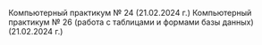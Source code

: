 Компьютерный практикум № 24 (21.02.2024 г.)
Компьютерный практикум № 26 (работа с таблицами и формами базы данных) (21.02.2024 г.)
